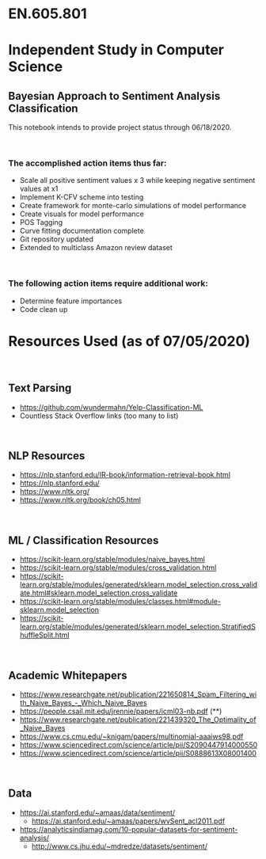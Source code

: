 # EN.605.801 
# Independent Study in Computer Science

## Bayesian Approach to Sentiment Analysis Classification

This notebook intends to provide project status through 06/18/2020. 

&nbsp;

### The accomplished action items thus far:

 - Scale all positive sentiment values x 3 while keeping negative sentiment values at x1
 - Implement K-CFV scheme into testing
 - Create framework for monte-carlo simulations of model performance
 - Create visuals for model performance
 - POS Tagging
 - Curve fitting documentation complete
 - Git repository updated
 - Extended to multiclass Amazon review dataset

&nbsp;

### The following action items require additional work:
 - Determine feature importances
 - Code clean up

# Resources Used (as of 07/05/2020)
&nbsp;

## Text Parsing
 - https://github.com/wundermahn/Yelp-Classification-ML
 - Countless Stack Overflow links (too many to list)
 
 &nbsp;
 
## NLP Resources
 - https://nlp.stanford.edu/IR-book/information-retrieval-book.html
 - https://nlp.stanford.edu/
 - https://www.nltk.org/
 - https://www.nltk.org/book/ch05.html
 
 &nbsp;
 
## ML / Classification Resources
 - https://scikit-learn.org/stable/modules/naive_bayes.html
 - https://scikit-learn.org/stable/modules/cross_validation.html
 - https://scikit-learn.org/stable/modules/generated/sklearn.model_selection.cross_validate.html#sklearn.model_selection.cross_validate
 - https://scikit-learn.org/stable/modules/classes.html#module-sklearn.model_selection
 - https://scikit-learn.org/stable/modules/generated/sklearn.model_selection.StratifiedShuffleSplit.html
 
 &nbsp;
 
## Academic Whitepapers
 - https://www.researchgate.net/publication/221650814_Spam_Filtering_with_Naive_Bayes_-_Which_Naive_Bayes
 - https://people.csail.mit.edu/jrennie/papers/icml03-nb.pdf (**)
 - https://www.researchgate.net/publication/221439320_The_Optimality_of_Naive_Bayes
 - https://www.cs.cmu.edu/~knigam/papers/multinomial-aaaiws98.pdf
 - https://www.sciencedirect.com/science/article/pii/S2090447914000550
 - https://www.sciencedirect.com/science/article/pii/S0888613X08001400
 
 &nbsp;
 
## Data
 - https://ai.stanford.edu/~amaas/data/sentiment/
     - https://ai.stanford.edu/~amaas/papers/wvSent_acl2011.pdf
 - https://analyticsindiamag.com/10-popular-datasets-for-sentiment-analysis/
     - http://www.cs.jhu.edu/~mdredze/datasets/sentiment/ 